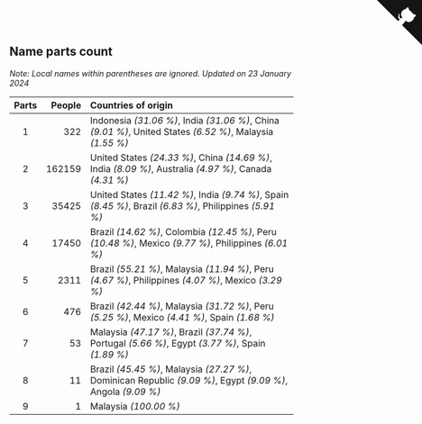 ## Name parts count

*Note: Local names within parentheses are ignored.*
*Updated on 23 January 2024*

| Parts | People | Countries of origin |
| :--: | ---: | :--- |
| 1 | 322 | Indonesia *(31.06 %)*, India *(31.06 %)*, China *(9.01 %)*, United States *(6.52 %)*, Malaysia *(1.55 %)* |
| 2 | 162159 | United States *(24.33 %)*, China *(14.69 %)*, India *(8.09 %)*, Australia *(4.97 %)*, Canada *(4.31 %)* |
| 3 | 35425 | United States *(11.42 %)*, India *(9.74 %)*, Spain *(8.45 %)*, Brazil *(6.83 %)*, Philippines *(5.91 %)* |
| 4 | 17450 | Brazil *(14.62 %)*, Colombia *(12.45 %)*, Peru *(10.48 %)*, Mexico *(9.77 %)*, Philippines *(6.01 %)* |
| 5 | 2311 | Brazil *(55.21 %)*, Malaysia *(11.94 %)*, Peru *(4.67 %)*, Philippines *(4.07 %)*, Mexico *(3.29 %)* |
| 6 | 476 | Brazil *(42.44 %)*, Malaysia *(31.72 %)*, Peru *(5.25 %)*, Mexico *(4.41 %)*, Spain *(1.68 %)* |
| 7 | 53 | Malaysia *(47.17 %)*, Brazil *(37.74 %)*, Portugal *(5.66 %)*, Egypt *(3.77 %)*, Spain *(1.89 %)* |
| 8 | 11 | Brazil *(45.45 %)*, Malaysia *(27.27 %)*, Dominican Republic *(9.09 %)*, Egypt *(9.09 %)*, Angola *(9.09 %)* |
| 9 | 1 | Malaysia *(100.00 %)* |


<a href="https://github.com/jonatanklosko/wca_statistics" class="github-corner" aria-label="View source on Github"><svg width="80" height="80" viewBox="0 0 250 250" style="fill:#151513; color:#fff; position: absolute; top: 0; border: 0; right: 0;" aria-hidden="true"><path d="M0,0 L115,115 L130,115 L142,142 L250,250 L250,0 Z"></path><path d="M128.3,109.0 C113.8,99.7 119.0,89.6 119.0,89.6 C122.0,82.7 120.5,78.6 120.5,78.6 C119.2,72.0 123.4,76.3 123.4,76.3 C127.3,80.9 125.5,87.3 125.5,87.3 C122.9,97.6 130.6,101.9 134.4,103.2" fill="currentColor" style="transform-origin: 130px 106px;" class="octo-arm"></path><path d="M115.0,115.0 C114.9,115.1 118.7,116.5 119.8,115.4 L133.7,101.6 C136.9,99.2 139.9,98.4 142.2,98.6 C133.8,88.0 127.5,74.4 143.8,58.0 C148.5,53.4 154.0,51.2 159.7,51.0 C160.3,49.4 163.2,43.6 171.4,40.1 C171.4,40.1 176.1,42.5 178.8,56.2 C183.1,58.6 187.2,61.8 190.9,65.4 C194.5,69.0 197.7,73.2 200.1,77.6 C213.8,80.2 216.3,84.9 216.3,84.9 C212.7,93.1 206.9,96.0 205.4,96.6 C205.1,102.4 203.0,107.8 198.3,112.5 C181.9,128.9 168.3,122.5 157.7,114.1 C157.9,116.9 156.7,120.9 152.7,124.9 L141.0,136.5 C139.8,137.7 141.6,141.9 141.8,141.8 Z" fill="currentColor" class="octo-body"></path></svg></a><style>.github-corner:hover .octo-arm{animation:octocat-wave 560ms ease-in-out}@keyframes octocat-wave{0%,100%{transform:rotate(0)}20%,60%{transform:rotate(-25deg)}40%,80%{transform:rotate(10deg)}}@media (max-width:500px){.github-corner:hover .octo-arm{animation:none}.github-corner .octo-arm{animation:octocat-wave 560ms ease-in-out}}</style>
